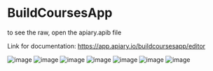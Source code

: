 # BuildCoursesApp

to see the raw, open the apiary.apib file

Link for documentation:
https://app.apiary.io/buildcoursesapp/editor

![image](https://user-images.githubusercontent.com/93324684/232335979-108ba922-c9d6-4e5d-8403-386927fceda0.png)
![image](https://user-images.githubusercontent.com/93324684/232739216-04047b6f-e7e3-4581-b267-becc723ebe44.png)
![image](https://user-images.githubusercontent.com/93324684/232740066-56c3c33f-cbdc-4efc-8f4d-aaff4eb5127f.png)
![image](https://user-images.githubusercontent.com/93324684/232501506-0e101dc4-2ccc-41c8-abc0-32b9f6592275.png)
![image](https://user-images.githubusercontent.com/93324684/232502887-abab1aa0-2cd4-47d1-af0c-10e73f7d1689.png)
![image](https://user-images.githubusercontent.com/93324684/232740631-90b33643-b46f-481b-ac87-7bd67f183593.png)
![image](https://user-images.githubusercontent.com/93324684/232741173-868e96a1-56cd-4f46-bbf3-30e9ee6c5dfb.png)
